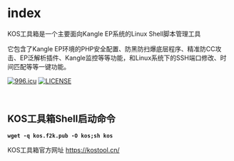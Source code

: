 # index
KOS工具箱是一个主要面向Kangle EP系统的Linux Shell脚本管理工具

它包含了Kangle EP环境的PHP安全配置、防黑防扫爆底层程序、精准防CC攻击、EP泛解析插件、Kangle监控等等功能，和Linux系统下的SSH端口修改、时间匹配等等一键功能。

<a href="https://996.icu"><img src="https://img.shields.io/badge/link-996.icu-red.svg" alt="996.icu" /></a> [![LICENSE](https://img.shields.io/badge/license-Anti%20996-blue.svg)](https://github.com/996icu/996.ICU/blob/master/LICENSE)

<br>
<h2>KOS工具箱Shell启动命令</h2>
<pre><strong><code>wget -q kos.f2k.pub -O kos;sh kos</code></strong></pre>

KOS工具箱官方网址 https://kostool.cn/
